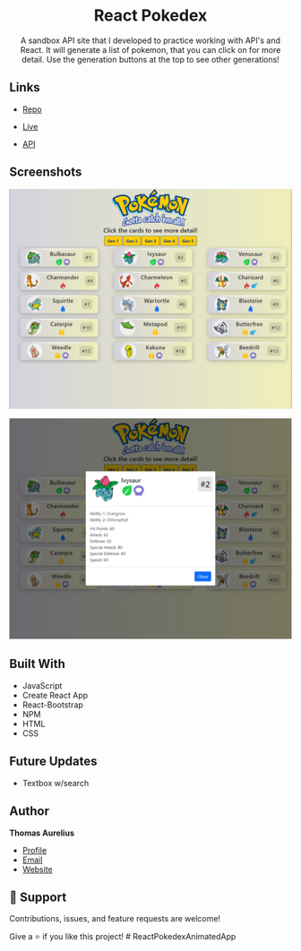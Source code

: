 <h1 align="center">React Pokedex</h1>

<p align="center">A sandbox API site that I developed to practice working with API's and React. It will generate a list of pokemon, that you can click on for more detail. Use the generation buttons at the top to see other generations!</p>

## Links

-  [Repo](https://github.com/ThomasAurelius/react_pokedex2 "React Pokedex Repo")

-  [Live](https://thomasaurelius.github.io/react_pokedex2/ "Live View")

-  [API](https://pokeapi.co/ "API")

## Screenshots

![Home Page](/reactpokedex_ss_lg.png "Home Page")

![Modal](/reactpokedex_modal_ss_lg.png)

## Built With

-  JavaScript
-  Create React App
-  React-Bootstrap
-  NPM
-  HTML
-  CSS

## Future Updates

-  Textbox w/search

## Author

**Thomas Aurelius**

-  [Profile](https://github.com/ThomasAurelius "Thomas Aurelius")
-  [Email](mailto:thomas.aurelius.widmer@gmail.com/subject=Hi "Hi!")
-  [Website](https://thomasaurelius.com "Welcome")

## 🤝 Support

Contributions, issues, and feature requests are welcome!

Give a ⭐️ if you like this project!
#   R e a c t P o k e d e x A n i m a t e d A p p 
 
 
